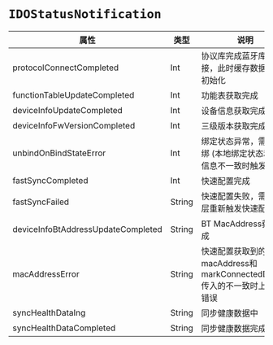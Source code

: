 # `IDOStatusNotification`

| 属性                               | 类型   | 说明                                                         |
| ---------------------------------- | ------ | ------------------------------------------------------------ |
| protocolConnectCompleted           | Int    | 协议库完成蓝牙库桥接，此时缓存数据已经初始化                 |
| functionTableUpdateCompleted       | Int    | 功能表获取完成                                               |
| deviceInfoUpdateCompleted          | Int    | 设备信息获取完成                                             |
| deviceInfoFwVersionCompleted       | Int    | 三级版本获取完成                                             |
| unbindOnBindStateError             | Int    | 绑定状态异常，需要解绑 (本地绑定状态和设备信息不一致时触发)  |
| fastSyncCompleted                  | Int    | 快速配置完成                                                 |
| fastSyncFailed                     | String | 快速配置失败，需业务层重新触发快速配置                       |
| deviceInfoBtAddressUpdateCompleted | String | BT MacAddress获取完成                                        |
| macAddressError                    | String | 快速配置获取到的macAddress和markConnectedDevice传入的不一致时上报此错误 |
| syncHealthDataIng                  | String | 同步健康数据中                                               |
| syncHealthDataCompleted            | String | 同步健康数据完成                                             |

